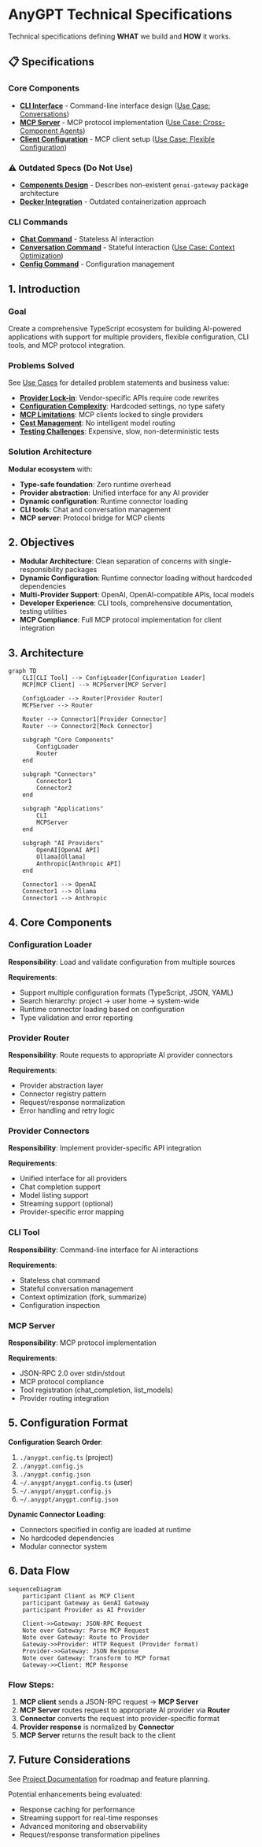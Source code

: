 # AnyGPT Technical Specifications

Technical specifications defining **WHAT** we build and **HOW** it works.

## 📋 Specifications

### Core Components

- **[CLI Interface](./cli/README.md)** - Command-line interface design ([Use Case: Conversations](../use-cases/conversations.md))
- **[MCP Server](./mcp-server.md)** - MCP protocol implementation ([Use Case: Cross-Component Agents](../use-cases/mcp-server.md))
- **[Client Configuration](./client.md)** - MCP client setup ([Use Case: Flexible Configuration](../use-cases/flexible-configuration.md))

### ⚠️ Outdated Specs (Do Not Use)

- **[Components Design](./components.md)** - Describes non-existent `genai-gateway` package architecture
- **[Docker Integration](./docker.md)** - Outdated containerization approach

### CLI Commands

- **[Chat Command](./cli/chat.md)** - Stateless AI interaction
- **[Conversation Command](./cli/conversation.md)** - Stateful interaction ([Use Case: Context Optimization](../use-cases/context-optimization.md))
- **[Config Command](./cli/config.md)** - Configuration management

## 1. Introduction

### Goal

Create a comprehensive TypeScript ecosystem for building AI-powered applications with support for multiple providers, flexible configuration, CLI tools, and MCP protocol integration.

### Problems Solved

See [Use Cases](../use-cases/) for detailed problem statements and business value:

- **[Provider Lock-in](../use-cases/provider-agnostic-chat.md)**: Vendor-specific APIs require code rewrites
- **[Configuration Complexity](../use-cases/flexible-configuration.md)**: Hardcoded settings, no type safety
- **[MCP Limitations](../use-cases/mcp-server.md)**: MCP clients locked to single providers
- **[Cost Management](../use-cases/cost-optimization.md)**: No intelligent model routing
- **[Testing Challenges](../use-cases/rapid-prototyping.md)**: Expensive, slow, non-deterministic tests

### Solution Architecture

**Modular ecosystem** with:

- **Type-safe foundation**: Zero runtime overhead
- **Provider abstraction**: Unified interface for any AI provider
- **Dynamic configuration**: Runtime connector loading
- **CLI tools**: Chat and conversation management
- **MCP server**: Protocol bridge for MCP clients

## 2. Objectives

- **Modular Architecture**: Clean separation of concerns with single-responsibility packages
- **Dynamic Configuration**: Runtime connector loading without hardcoded dependencies
- **Multi-Provider Support**: OpenAI, OpenAI-compatible APIs, local models
- **Developer Experience**: CLI tools, comprehensive documentation, testing utilities
- **MCP Compliance**: Full MCP protocol implementation for client integration

## 3. Architecture

```mermaid
graph TD
    CLI[CLI Tool] --> ConfigLoader[Configuration Loader]
    MCP[MCP Client] --> MCPServer[MCP Server]

    ConfigLoader --> Router[Provider Router]
    MCPServer --> Router

    Router --> Connector1[Provider Connector]
    Router --> Connector2[Mock Connector]

    subgraph "Core Components"
        ConfigLoader
        Router
    end

    subgraph "Connectors"
        Connector1
        Connector2
    end

    subgraph "Applications"
        CLI
        MCPServer
    end

    subgraph "AI Providers"
        OpenAI[OpenAI API]
        Ollama[Ollama]
        Anthropic[Anthropic API]
    end

    Connector1 --> OpenAI
    Connector1 --> Ollama
    Connector1 --> Anthropic
```

## 4. Core Components

### Configuration Loader

**Responsibility**: Load and validate configuration from multiple sources

**Requirements**:

- Support multiple configuration formats (TypeScript, JSON, YAML)
- Search hierarchy: project → user home → system-wide
- Runtime connector loading based on configuration
- Type validation and error reporting

### Provider Router

**Responsibility**: Route requests to appropriate AI provider connectors

**Requirements**:

- Provider abstraction layer
- Connector registry pattern
- Request/response normalization
- Error handling and retry logic

### Provider Connectors

**Responsibility**: Implement provider-specific API integration

**Requirements**:

- Unified interface for all providers
- Chat completion support
- Model listing support
- Streaming support (optional)
- Provider-specific error mapping

### CLI Tool

**Responsibility**: Command-line interface for AI interactions

**Requirements**:

- Stateless chat command
- Stateful conversation management
- Context optimization (fork, summarize)
- Configuration inspection

### MCP Server

**Responsibility**: MCP protocol implementation

**Requirements**:

- JSON-RPC 2.0 over stdin/stdout
- MCP protocol compliance
- Tool registration (chat_completion, list_models)
- Provider routing integration

## 5. Configuration Format

**Configuration Search Order**:

1. `./anygpt.config.ts` (project)
2. `./anygpt.config.js`
3. `./anygpt.config.json`
4. `~/.anygpt/anygpt.config.ts` (user)
5. `~/.anygpt/anygpt.config.js`
6. `~/.anygpt/anygpt.config.json`

**Dynamic Connector Loading**:

- Connectors specified in config are loaded at runtime
- No hardcoded dependencies
- Modular connector system

## 6. Data Flow

```mermaid
sequenceDiagram
    participant Client as MCP Client
    participant Gateway as GenAI Gateway
    participant Provider as AI Provider

    Client->>Gateway: JSON-RPC Request
    Note over Gateway: Parse MCP Request
    Note over Gateway: Route to Provider
    Gateway->>Provider: HTTP Request (Provider format)
    Provider->>Gateway: JSON Response
    Note over Gateway: Transform to MCP format
    Gateway->>Client: MCP Response
```

### Flow Steps:

1. **MCP client** sends a JSON-RPC request → **MCP Server**
2. **MCP Server** routes request to appropriate AI provider via **Router**
3. **Connector** converts the request into provider-specific format
4. **Provider response** is normalized by **Connector**
5. **MCP Server** returns the result back to the client

## 7. Future Considerations

See [Project Documentation](../../project/) for roadmap and feature planning.

Potential enhancements being evaluated:

- Response caching for performance
- Streaming support for real-time responses
- Advanced monitoring and observability
- Request/response transformation pipelines
